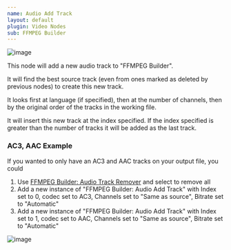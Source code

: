 ```yaml
---
name: Audio Add Track
layout: default
plugin: Video Nodes
sub: FFMPEG Builder
---
```


![image](https://user-images.githubusercontent.com/958400/164948928-4efc18f8-281a-4c28-b5e8-6d69079b9cd8.png)

This node will add a new audio track to "FFMPEG Builder".

It will find the best source track (even from ones marked as deleted by previous nodes) to create this new track.

It looks first at language (if specified), then at the number of channels, then by the original order of the tracks in the working file.

It will insert this new track at the index specified.  If the index specified is greater than the number of tracks it will be added as the last track.

### AC3, AAC Example
If you wanted to only have an AC3 and AAC tracks on your output file, you could
1. Use [FFMPEG Builder: Audio Track Remover](https://github.com/revenz/FileFlows/wiki/FFMPEG-Builder:-Audio-Track-Remover) and select to remove all
2. Add a new instance of "FFMPEG Builder: Audio Add Track" with Index set to 0, codec set to AC3, Channels set to "Same as source", Bitrate set to "Automatic"
3. Add a new instance of "FFMPEG Builder: Audio Add Track" with Index set to 1, codec set to AAC, Channels set to "Same as source", Bitrate set to "Automatic"

![image](https://user-images.githubusercontent.com/958400/164949174-b399abc4-9475-4a07-9877-d9e7a26cdab5.png)
